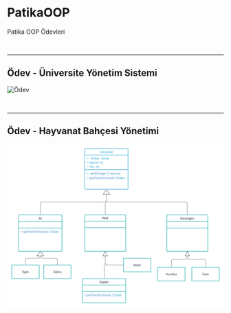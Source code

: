 # PatikaOOP
Patika OOP Ödevleri

<br>

---
## Ödev - Üniversite Yönetim Sistemi
![Ödev](/img/Patika%20OOP%20Digram%20Ödevi.png)

<br>


---
## Ödev - Hayvanat Bahçesi Yönetimi
![Ödev](/img/Ödev%20-%20Hayvanat%20Bahçesi%20Yönetimi.png)